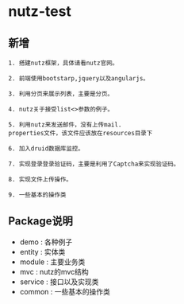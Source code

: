 # nutz-test
## 新增
```
1. 搭建nutz框架，具体请看nutz官网。
```
```
2. 前端使用bootstarp,jquery以及angularjs。 
```
```
3. 利用分页来展示列表，主要是分页。
```
```
4. nutz关于接受list<>参数的例子。
```
```
5. 利用nutz来发送邮件，没有上传mail.
properties文件，该文件应该放在resources目录下
```
```
6. 加入druid数据库监控。
```
```
7. 实现登录登录验证码，主要是利用了Captcha来实现验证码。
```
```
8. 实现文件上传操作。
```
```
9. 一些基本的操作类
```
## Package说明
* demo : 各种例子
* entity : 实体类
* module : 主要业务类
* mvc : nutz的mvc结构
* service : 接口以及实现类
* common : 一些基本的操作类


